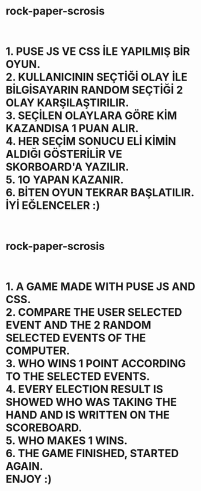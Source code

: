 <H1>rock-paper-scrosis<H1/><BR/>
1. PUSE JS VE CSS İLE YAPILMIŞ BİR OYUN.<BR/>
2. KULLANICININ SEÇTİĞİ OLAY İLE BİLGİSAYARIN RANDOM SEÇTİĞİ 2 OLAY KARŞILAŞTIRILIR.<BR/>
3. SEÇİLEN OLAYLARA GÖRE KİM KAZANDISA 1 PUAN ALIR.<BR/>
4. HER SEÇİM SONUCU ELİ KİMİN ALDIĞI GÖSTERİLİR VE SKORBOARD'A YAZILIR.<BR/>
5. 1O YAPAN KAZANIR.<BR/>
6. BİTEN OYUN TEKRAR BAŞLATILIR.<BR/>
İYİ EĞLENCELER :)<BR/>
<BR/>
<H1>rock-paper-scrosis<H1/><BR/>
1. A GAME MADE WITH PUSE JS AND CSS.<BR/>
2. COMPARE THE USER SELECTED EVENT AND THE 2 RANDOM SELECTED EVENTS OF THE COMPUTER.<BR/>
3. WHO WINS 1 POINT ACCORDING TO THE SELECTED EVENTS.<BR/>
4. EVERY ELECTION RESULT IS SHOWED WHO WAS TAKING THE HAND AND IS WRITTEN ON THE SCOREBOARD.<BR/>
5. WHO MAKES 1 WINS.<BR/>
6. THE GAME FINISHED, STARTED AGAIN.<BR/>
ENJOY :)<BR/>
